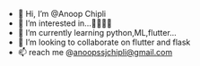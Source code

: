- 👋 Hi, I’m @Anoop Chipli
- 👀 I’m interested in...🥡🍜🍚🧃
- 🌱 I’m currently learning python,ML,flutter...
- 💞️ I’m looking to collaborate on flutter and flask
- 📫 reach me @anoopssjchipli@gmail.com

<!---
anoopssjchipli/anoopssjchipli is a ✨ special ✨ repository because its `README.md` (this file) appears on your GitHub profile.
You can click the Preview link to take a look at your changes.
--->
